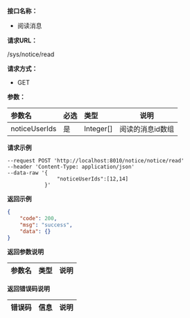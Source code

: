 **接口名称：**

- 阅读消息

**请求URL：**

/sys/notice/read

**请求方式：**
- GET

**参数：**

|参数名|必选|类型|说明|
|:----    |:---|:----- |-----   |
|noticeUserIds   |是  |Integer[] |阅读的消息id数组|
**请求示例**
```
--request POST 'http://localhost:8010/notice/notice/read' 
--header 'Content-Type: application/json' 
--data-raw '{
                "noticeUserIds":[12,14]
            }'
```

 **返回示例**
```json
{
    "code": 200,
    "msg": "success",
    "data": {}
}
```
 **返回参数说明**

|参数名|类型|说明|
|:-----  |:-----|----- |




 **返回错误码说明**

|错误码 |信息|说明|
|:----  |:----   |-----   |